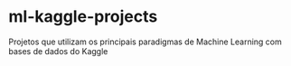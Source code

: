# ml-kaggle-projects
Projetos que utilizam os principais paradigmas de Machine Learning com bases de dados do Kaggle

